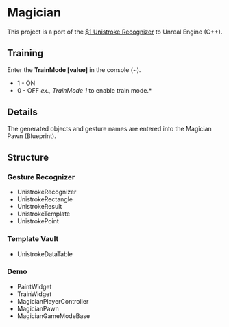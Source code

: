 # Magician
This project is a port of the [$1 Unistroke Recognizer](http://faculty.washington.edu/wobbrock/pubs/uist-07.01.pdf) to Unreal Engine (C++).
## Training
Enter the **TrainMode [value]** in the console (~).
* 1 - ON
* 0 - OFF
*ex., TrainMode 1* to enable train mode.* 
## Details
The generated objects and gesture names are entered into the Magician Pawn (Blueprint). 
## Structure
### Gesture Recognizer
* UnistrokeRecognizer
* UnistrokeRectangle
* UnistrokeResult
* UnistrokeTemplate
* UnistrokePoint
### Template Vault
* UnistrokeDataTable
### Demo
* PaintWidget
* TrainWidget
* MagicianPlayerController
* MagicianPawn
* MagicianGameModeBase